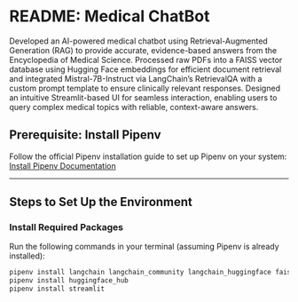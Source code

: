 # README: Medical ChatBot
Developed an AI-powered medical chatbot using Retrieval-Augmented Generation (RAG) to provide accurate, evidence-based answers from the Encyclopedia of Medical Science. Processed raw PDFs into a FAISS vector database using Hugging Face embeddings for efficient document retrieval and integrated Mistral-7B-Instruct via LangChain’s RetrievalQA with a custom prompt template to ensure clinically relevant responses. Designed an intuitive Streamlit-based UI for seamless interaction, enabling users to query complex medical topics with reliable, context-aware answers. 
## Prerequisite: Install Pipenv
Follow the official Pipenv installation guide to set up Pipenv on your system:  
[Install Pipenv Documentation](https://pipenv.pypa.io/en/latest/installation.html)

---

## Steps to Set Up the Environment

### Install Required Packages
Run the following commands in your terminal (assuming Pipenv is already installed):

```bash
pipenv install langchain langchain_community langchain_huggingface faiss-cpu pypdf
pipenv install huggingface_hub
pipenv install streamlit



